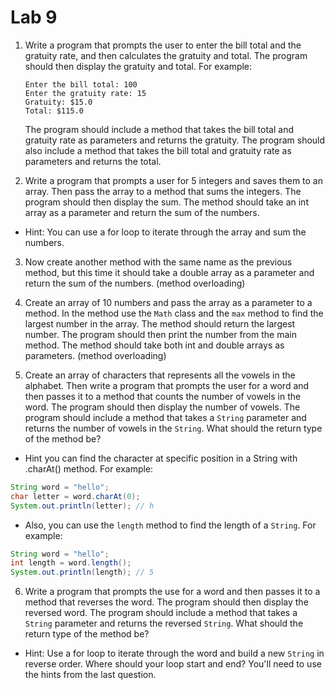 # Lab 9

1.  Write a program that prompts the user to enter the bill total and the gratuity rate, and then calculates the gratuity and total. The program should then display the gratuity and total. For example:

    ```
    Enter the bill total: 100
    Enter the gratuity rate: 15
    Gratuity: $15.0
    Total: $115.0
    ```

    The program should include a method that takes the bill total and gratuity rate as parameters and returns the gratuity. The program should also include a method that takes the bill total and gratuity rate as parameters and returns the total.

2.  Write a program that prompts a user for 5 integers and saves them to an array. Then pass the array to a method that sums the integers. The program should then display the sum. The method should take an int array as a parameter and return the sum of the numbers.

- Hint: You can use a for loop to iterate through the array and sum the numbers.

3.  Now create another method with the same name as the previous method, but this time it should take a double array as a parameter and return the sum of the numbers. (method overloading)

4.  Create an array of 10 numbers and pass the array as a parameter to a method. In the method use the `Math` class and the `max` method to find the largest number in the array. The method should return the largest number. The program should then print the number from the main method. The method should take both int and double arrays as parameters. (method overloading)

5.  Create an array of characters that represents all the vowels in the alphabet. Then write a program that prompts the user for a word and then passes it to a method that counts the number of vowels in the word. The program should then display the number of vowels. The program should include a method that takes a `String` parameter and returns the number of vowels in the `String`. What should the return type of the method be?

- Hint you can find the character at specific position in a String with .charAt() method. For example:

```java
String word = "hello";
char letter = word.charAt(0);
System.out.println(letter); // h
```

<div style="page-break-after: always;"></div>

- Also, you can use the `length` method to find the length of a `String`. For example:

```java
String word = "hello";
int length = word.length();
System.out.println(length); // 5
```

6. Write a program that prompts the use for a word and then passes it to a method that reverses the word. The program should then display the reversed word. The program should include a method that takes a `String` parameter and returns the reversed `String`. What should the return type of the method be?

- Hint: Use a for loop to iterate through the word and build a new `String` in reverse order. Where should your loop start and end? You'll need to use the hints from the last question.
